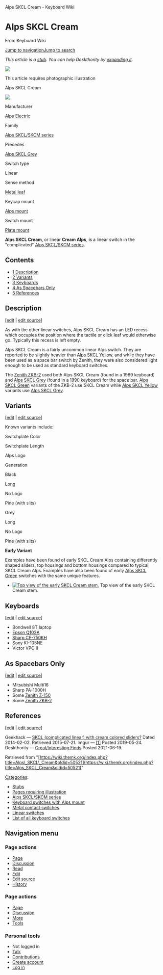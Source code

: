 Alps SKCL Cream - Keyboard Wiki

Alps SKCL Cream
===============

From Keyboard Wiki 

[Jump to navigation](https://wiki.themk.org/index.php/Alps_SKCL_Cream#column-one)[Jump to search](https://wiki.themk.org/index.php/Alps_SKCL_Cream#searchInput)

*This article is a [stub](https://wiki.themk.org/index.php/Deskthority:stub "Deskthority:stub"). You can help Deskthority by [expanding it](https://wiki.themk.org/index.php?title=Alps_SKCL_Cream&action=edit).*

![](https://wiki.themk.org/images/1/1a/Template_icon--Illustration.png)

This article requires photographic illustration

Alps SKCL Cream

[![](https://wiki.themk.org/images/9/95/Alps_SKCL_Cream_thumbnail.jpg)](https://wiki.themk.org/index.php/File:Alps_SKCL_Cream_thumbnail.jpg)

Manufacturer

[Alps Electric](https://wiki.themk.org/index.php/Alps_Electric "Alps Electric")

Family

[Alps SKCL/SKCM series](https://wiki.themk.org/index.php/Alps_SKCL/SKCM_series "Alps SKCL/SKCM series")

Precedes

[Alps SKCL Grey](https://wiki.themk.org/index.php/Alps_SKCL_Grey "Alps SKCL Grey")

Switch type

Linear

Sense method

[Metal leaf](https://wiki.themk.org/index.php/Contact_mechanism#Metal_leaf "Contact mechanism")

Keycap mount

[Alps mount](https://wiki.themk.org/index.php/Keycap_mount#Alps_mount "Keycap mount")

Switch mount

[Plate mount](https://wiki.themk.org/index.php/Switch_mount#Plate_mount "Switch mount")

**Alps SKCL Cream**, or linear **Cream Alps**, is a linear switch in the "complicated" [Alps SKCL/SKCM series](https://wiki.themk.org/index.php/Alps_SKCL/SKCM_series "Alps SKCL/SKCM series").

Contents
--------

*   [1  Description](https://wiki.themk.org/index.php/Alps_SKCL_Cream#Description)
*   [2  Variants](https://wiki.themk.org/index.php/Alps_SKCL_Cream#Variants)
*   [3  Keyboards](https://wiki.themk.org/index.php/Alps_SKCL_Cream#Keyboards)
*   [4  As Spacebars Only](https://wiki.themk.org/index.php/Alps_SKCL_Cream#As_Spacebars_Only)
*   [5  References](https://wiki.themk.org/index.php/Alps_SKCL_Cream#References)

Description
-----------

\[[edit](https://wiki.themk.org/index.php?title=Alps_SKCL_Cream&veaction=edit&section=1 "Edit section: Description") | [edit source](https://wiki.themk.org/index.php?title=Alps_SKCL_Cream&action=edit&section=1 "Edit section's source code: Description")\]

As with the other linear switches, Alps SKCL Cream has an LED recess which occupies the position where the tactile or click leaf would otherwise go. Typically this recess is left empty.

Alps SKCL Cream is a fairly uncommon linear Alps switch. They are reported to be slightly heavier than [Alps SKCL Yellow](https://wiki.themk.org/index.php/Alps_SKCL_Yellow "Alps SKCL Yellow"), and while they have been used as a space bar switch by Zenith, they were also considered light enough to be used as standard keyboard switches.<ref name="gh-Bondwell" />

The [Zenith ZKB-2](https://wiki.themk.org/index.php/Zenith_ZKB-2 "Zenith ZKB-2") used both Alps SKCL Cream (found in a 1989 keyboard) and [Alps SKCL Grey](https://wiki.themk.org/index.php/Alps_SKCL_Grey "Alps SKCL Grey") (found in a 1990 keyboard) for the space bar. [Alps SKCL Green](https://wiki.themk.org/index.php/Alps_SKCL_Green "Alps SKCL Green") variants of the ZKB-2 use SKCL Cream while [Alps SKCL Yellow](https://wiki.themk.org/index.php/Alps_SKCL_Yellow "Alps SKCL Yellow") variants use [Alps SKCL Grey](https://wiki.themk.org/index.php/Alps_SKCL_Grey "Alps SKCL Grey").

Variants
--------

\[[edit](https://wiki.themk.org/index.php?title=Alps_SKCL_Cream&veaction=edit&section=2 "Edit section: Variants") | [edit source](https://wiki.themk.org/index.php?title=Alps_SKCL_Cream&action=edit&section=2 "Edit section's source code: Variants")\]

Known variants include:

Switchplate Color

Switchplate Length

Alps Logo

Generation

Black

Long

No Logo

Pine (with slits)

Grey

Long

No Logo

Pine (with slits)

**Early Variant**

Examples have been found of early SKCL Cream Alps containing differently shaped sliders, top housings and bottom housings compared to typical SKCL Cream Alps. Examples have also been found of early [Alps SKCL Green](https://wiki.themk.org/index.php/Alps_SKCL_Green "Alps SKCL Green") switches with the same unique features.

*   [![Top view of the early SKCL Cream stem.](https://wiki.themk.org/images/thumb/4/48/2cvyttB.jpeg/371px-2cvyttB.jpeg)](https://wiki.themk.org/index.php/File:2cvyttB.jpeg "Top view of the early SKCL Cream stem.") Top view of the early SKCL Cream stem. 

Keyboards
---------

\[[edit](https://wiki.themk.org/index.php?title=Alps_SKCL_Cream&veaction=edit&section=3 "Edit section: Keyboards") | [edit source](https://wiki.themk.org/index.php?title=Alps_SKCL_Cream&action=edit&section=3 "Edit section's source code: Keyboards")\]

*   Bondwell 8T laptop<ref name="gh-Bondwell" />
*   [Epson Q103A](https://wiki.themk.org/index.php/Epson_Q103A "Epson Q103A")
*   [Sharp CE-750KH](https://wiki.themk.org/index.php/Sharp_CE-750KH "Sharp CE-750KH")
*   Sony KI-105NE<ref name="sony"/>
*   Victor VPC II<ref name="Victor"/>

As Spacebars Only
-----------------

\[[edit](https://wiki.themk.org/index.php?title=Alps_SKCL_Cream&veaction=edit&section=4 "Edit section: As Spacebars Only") | [edit source](https://wiki.themk.org/index.php?title=Alps_SKCL_Cream&action=edit&section=4 "Edit section's source code: As Spacebars Only")\]

*   Mitsubishi Multi16
*   Sharp PA-1000H
*   Some [Zenith Z-150](https://wiki.themk.org/index.php/Zenith_Z-150 "Zenith Z-150")
*   Some [Zenith ZKB-2](https://wiki.themk.org/index.php/Zenith_ZKB-2 "Zenith ZKB-2")

References
----------

\[[edit](https://wiki.themk.org/index.php?title=Alps_SKCL_Cream&veaction=edit&section=5 "Edit section: References") | [edit source](https://wiki.themk.org/index.php?title=Alps_SKCL_Cream&action=edit&section=5 "Edit section's source code: References")\]

<references> <ref name="gh-Bondwell">Geekhack — [SKCL (complicated linear) with cream colored sliders?](http://geekhack.org/index.php?topic=54255.0) Dated 2014-02-02. Retrieved 2015-07-21.</ref> <ref name="Victor">Imgur — [\[1\]](https://imgur.com/a/HFGp3zq#LAkPPkd) Posted 2019-05-24.</ref> <ref name="sony">Deskthority — [Great/Interesting Finds](https://deskthority.net/viewtopic.php?t=5700&start=25170) Posted 2021-06-19.</ref> </references>

Retrieved from "[https://wiki.themk.org/index.php?title=Alps\_SKCL\_Cream&oldid=50521](https://wiki.themk.org/index.php?title=Alps_SKCL_Cream&oldid=50521)"

[Categories](https://wiki.themk.org/index.php/Special:Categories "Special:Categories"):

*   [Stubs](https://wiki.themk.org/index.php/Category:Stubs "Category:Stubs")
*   [Pages requiring illustration](https://wiki.themk.org/index.php/Category:Pages_requiring_illustration "Category:Pages requiring illustration")
*   [Alps SKCL/SKCM series](https://wiki.themk.org/index.php/Category:Alps_SKCL/SKCM_series "Category:Alps SKCL/SKCM series")
*   [Keyboard switches with Alps mount](https://wiki.themk.org/index.php/Category:Keyboard_switches_with_Alps_mount "Category:Keyboard switches with Alps mount")
*   [Metal contact switches](https://wiki.themk.org/index.php/Category:Metal_contact_switches "Category:Metal contact switches")
*   [Linear switches](https://wiki.themk.org/index.php/Category:Linear_switches "Category:Linear switches")
*   [List of all keyboard switches](https://wiki.themk.org/index.php/Category:List_of_all_keyboard_switches "Category:List of all keyboard switches")

Navigation menu
---------------

### Page actions

*   [Page](https://wiki.themk.org/index.php/Alps_SKCL_Cream "View the content page [c]")
*   [Discussion](https://wiki.themk.org/index.php?title=Talk:Alps_SKCL_Cream&action=edit&redlink=1 "Discussion about the content page (page does not exist) [t]")
*   [Read](https://wiki.themk.org/index.php/Alps_SKCL_Cream)
*   [Edit](https://wiki.themk.org/index.php?title=Alps_SKCL_Cream&veaction=edit "Edit this page [v]")
*   [Edit source](https://wiki.themk.org/index.php?title=Alps_SKCL_Cream&action=edit "Edit the source code of this page [e]")
*   [History](https://wiki.themk.org/index.php?title=Alps_SKCL_Cream&action=history "Past revisions of this page [h]")

### Page actions

*   [Page](https://wiki.themk.org/index.php/Alps_SKCL_Cream "Page")
*   [Discussion](https://wiki.themk.org/index.php?title=Talk:Alps_SKCL_Cream&action=edit&redlink=1 " (page does not exist)")
*   [More](https://wiki.themk.org/index.php/Alps_SKCL_Cream#p-cactions)
*   [Tools](https://wiki.themk.org/index.php/Alps_SKCL_Cream#p-tb "Tools")

### Personal tools

*   Not logged in
*   [Talk](https://wiki.themk.org/index.php/Special:MyTalk "Discussion about edits from this IP address [n]")
*   [Contributions](https://wiki.themk.org/index.php/Special:MyContributions "A list of edits made from this IP address [y]")
*   [Create account](https://wiki.themk.org/index.php?title=Special:CreateAccount&returnto=Alps+SKCL+Cream "You are encouraged to create an account and log in; however, it is not mandatory")
*   [Log in](https://wiki.themk.org/index.php?title=Special:UserLogin&returnto=Alps+SKCL+Cream "You are encouraged to log in; however, it is not mandatory [o]")

[](https://wiki.themk.org/index.php/Main_Page) [](https://wiki.themk.org/index.php/Alps_SKCL_Cream#sidebar "Jump to navigation")[](https://wiki.themk.org/index.php/Alps_SKCL_Cream#p-personal "user tools")[](https://wiki.themk.org/index.php/Alps_SKCL_Cream#globalWrapper "back to top")